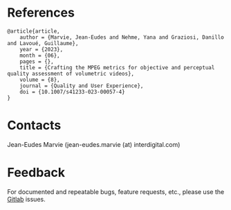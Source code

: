 # References

```
@article{article,
	author = {Marvie, Jean-Eudes and Nehme, Yana and Graziosi, Danillo and Lavoué, Guillaume},
	year = {2023},
	month = {06},
	pages = {},
	title = {Crafting the MPEG metrics for objective and perceptual quality assessment of volumetric videos},
	volume = {8},
	journal = {Quality and User Experience},
	doi = {10.1007/s41233-023-00057-4}
}
```

# Contacts

Jean-Eudes Marvie (jean-eudes.marvie (at) interdigital.com)

# Feedback

For documented and repeatable bugs, feature requests, etc., please use the [Gitlab](https://git.mpeg.expert/MPEG/3dgh/v-pcc/software/mpeg-pcc-mmetric/-/issues) issues.
